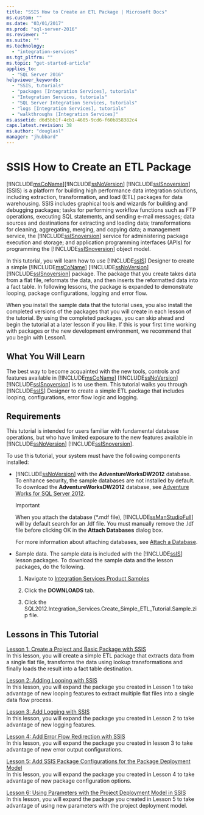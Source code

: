 ```yaml
---
title: "SSIS How to Create an ETL Package | Microsoft Docs"
ms.custom: ""
ms.date: "03/01/2017"
ms.prod: "sql-server-2016"
ms.reviewer: ""
ms.suite: ""
ms.technology: 
  - "integration-services"
ms.tgt_pltfrm: ""
ms.topic: "get-started-article"
applies_to: 
  - "SQL Server 2016"
helpviewer_keywords: 
  - "SSIS, tutorials"
  - "packages [Integration Services], tutorials"
  - "Integration Services, tutorials"
  - "SQL Server Integration Services, tutorials"
  - "logs [Integration Services], tutorials"
  - "walkthroughs [Integration Services]"
ms.assetid: d6d5bb1f-4cb1-4605-9cd6-f60b858382c4
caps.latest.revision: 38
ms.author: "douglasl"
manager: "jhubbard"
---
```

# SSIS How to Create an ETL Package
[!INCLUDE[msCoName](../../advanced-analytics/r-services/tutorials/includes/msconame-md.md)][!INCLUDE[ssNoVersion](../../advanced-analytics/r-services/includes/ssnoversion-md.md)] [!INCLUDE[ssISnoversion](../../advanced-analytics/r-services/includes/ssisnoversion-md.md)] (SSIS) is a platform for building high performance data integration solutions, including extraction, transformation, and load (ETL) packages for data warehousing. SSIS includes graphical tools and wizards for building and debugging packages; tasks for performing workflow functions such as FTP operations, executing SQL statements, and sending e-mail messages; data sources and destinations for extracting and loading data; transformations for cleaning, aggregating, merging, and copying data; a management service, the [!INCLUDE[ssISnoversion](../../advanced-analytics/r-services/includes/ssisnoversion-md.md)] service for administering package execution and storage; and application programming interfaces (APIs) for programming the [!INCLUDE[ssISnoversion](../../advanced-analytics/r-services/includes/ssisnoversion-md.md)] object model.  
  
In this tutorial, you will learn how to use [!INCLUDE[ssIS](../../analysis-services/instances/includes/ssis-md.md)] Designer to create a simple [!INCLUDE[msCoName](../../advanced-analytics/r-services/tutorials/includes/msconame-md.md)] [!INCLUDE[ssNoVersion](../../advanced-analytics/r-services/includes/ssnoversion-md.md)] [!INCLUDE[ssISnoversion](../../advanced-analytics/r-services/includes/ssisnoversion-md.md)] package. The package that you create takes data from a flat file, reformats the data, and then inserts the reformatted data into a fact table. In following lessons, the package is expanded to demonstrate looping, package configurations, logging and error flow.  
  
When you install the sample data that the tutorial uses, you also install the completed versions of the packages that you will create in each lesson of the tutorial. By using the completed packages, you can skip ahead and begin the tutorial at a later lesson if you like. If this is your first time working with packages or the new development environment, we recommend that you begin with Lesson1.  
  
## What You Will Learn  
The best way to become acquainted with the new tools, controls and features available in [!INCLUDE[msCoName](../../advanced-analytics/r-services/tutorials/includes/msconame-md.md)] [!INCLUDE[ssNoVersion](../../advanced-analytics/r-services/includes/ssnoversion-md.md)] [!INCLUDE[ssISnoversion](../../advanced-analytics/r-services/includes/ssisnoversion-md.md)] is to use them. This tutorial walks you through [!INCLUDE[ssIS](../../analysis-services/instances/includes/ssis-md.md)] Designer to create a simple ETL package that includes looping, configurations, error flow logic and logging.  
  
## Requirements  
This tutorial is intended for users familiar with fundamental database operations, but who have limited exposure to the new features available in [!INCLUDE[ssNoVersion](../../advanced-analytics/r-services/includes/ssnoversion-md.md)] [!INCLUDE[ssISnoversion](../../advanced-analytics/r-services/includes/ssisnoversion-md.md)].  
  
To use this tutorial, your system must have the following components installed:  
  
-   [!INCLUDE[ssNoVersion](../../advanced-analytics/r-services/includes/ssnoversion-md.md)] with the **AdventureWorksDW2012** database. To enhance security, the sample databases are not installed by default. To download the **AdventureWorksDW2012** database, see [Adventure Works for SQL Server 2012](http://go.microsoft.com/fwlink/?LinkId=275026).  
  
    > [!IMPORTANT]  
    > When you attach the database (\*.mdf file), [!INCLUDE[ssManStudioFull](../../advanced-analytics/r-services/includes/ssmanstudiofull-md.md)] will by default search for an .ldf file. You must manually remove the .ldf file before clicking OK in the **Attach Databases** dialog box.  
    >   
    > For more information about attaching databases, see [Attach a Database](../../relational-databases/databases/attach-a-database.md).  
  
-   Sample data. The sample data is included with the [!INCLUDE[ssIS](../../analysis-services/instances/includes/ssis-md.md)] lesson packages. To download the sample data and the lesson packages, do the following.  
  
    1.  Navigate to [Integration Services Product Samples](http://go.microsoft.com/fwlink/?LinkId=275027)  
  
    2.  Click the **DOWNLOADS** tab.  
  
    3.  Click the SQL2012.Integration_Services.Create_Simple_ETL_Tutorial.Sample.zip file.  
  
## Lessons in This Tutorial  
[Lesson 1: Create a Project and Basic Package with SSIS](../../integration-services/tutorials/lesson-1-create-a-project-and-basic-package-with-ssis.md)  
In this lesson, you will create a simple ETL package that extracts data from a single flat file, transforms the data using lookup transformations and finally loads the result into a fact table destination.  
  
[Lesson 2: Adding Looping with SSIS](../../integration-services/tutorials/lesson-2-adding-looping-with-ssis.md)  
In this lesson, you will expand the package you created in Lesson 1 to take advantage of new looping features to extract multiple flat files into a single data flow process.  
  
[Lesson 3: Add Logging with SSIS](../../integration-services/tutorials/lesson-3-add-logging-with-ssis.md)  
In this lesson, you will expand the package you created in Lesson 2 to take advantage of new logging features.  
  
[Lesson 4: Add Error Flow Redirection with SSIS](../../integration-services/tutorials/lesson-4-add-error-flow-redirection-with-ssis.md)  
In this lesson, you will expand the package you created in lesson 3 to take advantage of new error output configurations.  
  
[Lesson 5: Add SSIS Package Configurations for the Package Deployment Model](../../integration-services/tutorials/lesson-5-add-ssis-package-configurations-for-the-package-deployment-model.md)  
In this lesson, you will expand the package you created in Lesson 4 to take advantage of new package configuration options.  
  
[Lesson 6: Using Parameters with the Project Deployment Model in SSIS](../../integration-services/tutorials/lesson-6-using-parameters-with-the-project-deployment-model-in-ssis.md)  
In this lesson, you will expand the package you created in Lesson 5 to take advantage of using new parameters with the project deployment model.  
  
  
  
